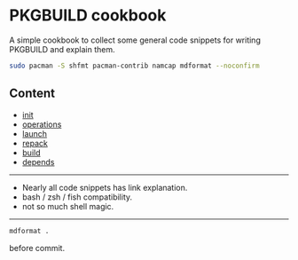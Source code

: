 # PKGBUILD cookbook

A simple cookbook to collect some general code snippets for writing PKGBUILD and explain them.

```sh
sudo pacman -S shfmt pacman-contrib namcap mdformat --noconfirm
```

## Content

- [init](./init.md)
- [operations](./operations.md)
- [launch](./launch.md)
- [repack](./repack.md)
- [build](./build.md)
- [depends](./depends.md)

______________________________________________________________________

- Nearly all code snippets has link explanation.
- bash / zsh / fish compatibility.
- not so much shell magic.

______________________________________________________________________

```sh
mdformat .
```

before commit.
